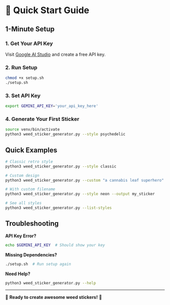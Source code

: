 # 🚀 Quick Start Guide

## 1-Minute Setup

### 1. Get Your API Key
Visit [Google AI Studio](https://aistudio.google.com/app/apikey) and create a free API key.

### 2. Run Setup
```bash
chmod +x setup.sh
./setup.sh
```

### 3. Set API Key
```bash
export GEMINI_API_KEY='your_api_key_here'
```

### 4. Generate Your First Sticker
```bash
source venv/bin/activate
python3 weed_sticker_generator.py --style psychedelic
```

## Quick Examples

```bash
# Classic retro style
python3 weed_sticker_generator.py --style classic

# Custom design
python3 weed_sticker_generator.py --custom "a cannabis leaf superhero"

# With custom filename
python3 weed_sticker_generator.py --style neon --output my_sticker

# See all styles
python3 weed_sticker_generator.py --list-styles
```

## Troubleshooting

**API Key Error?**
```bash
echo $GEMINI_API_KEY  # Should show your key
```

**Missing Dependencies?**
```bash
./setup.sh  # Run setup again
```

**Need Help?**
```bash
python3 weed_sticker_generator.py --help
```

---
🌿 **Ready to create awesome weed stickers!** 🎨